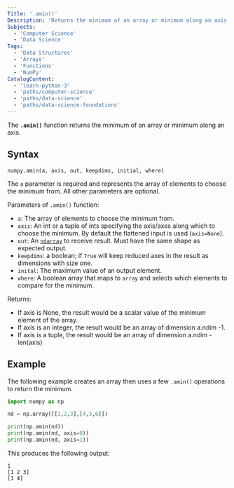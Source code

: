 ```yaml
---
Title: '.amin()'
Description: 'Returns the minimum of an array or minimum along an axis.'
Subjects:
  - 'Computer Science'
  - 'Data Science'
Tags:
  - 'Data Structures'
  - 'Arrays'
  - 'Functions'
  - 'NumPy'
CatalogContent:
  - 'learn-python-3'
  - 'paths/computer-science'
  - 'paths/data-science'
  - 'paths/data-science-foundations'
---
```


The **`.amin()`** function returns the minimum of an array or minimum along an axis.

## Syntax

```pseudo
numpy.amin(a, axis, out, keepdims, initial, where)
```

The `a` parameter is required and represents the array of elements to choose the minimum from. All other parameters are optional.

Parameters of `.amin()` function:

* `a`: The array of elements to choose the minimum from.
* `axis`: An int or a tuple of ints specifying the axis/axes along which to choose the minimum. By default the flattened input is used (`axis=None`).
* `out`: An [`ndarray`](https://www.codecademy.com/resources/docs/numpy/ndarray) to receive result. Must have the same shape as expected output.
* `keepdims`: a boolean; if `True` will keep reduced axes in the result as dimensions with size one.
* `inital`: The maximum value of an output element.
* `where`: A boolean array that maps to `array` and selects which elements to compare for the minimum.


Returns:

* If axis is None, the result would be a scalar value of the minimum element of the array.
* If axis is an integer, the result would be an array of dimension a.ndim -1.
* If axis is a tuple, the result would be an array of dimension a.ndim - len(axis)

## Example

The following example creates an array then uses a few `.amin()` operations to return the minimum.

```py
import numpy as np

nd = np.array([[1,2,3],[4,5,6]])

print(np.amin(nd))
print(np.amin(nd, axis=0))
print(np.amin(nd, axis=1))
```

This produces the following output:

```shell
1
[1 2 3]
[1 4]
```